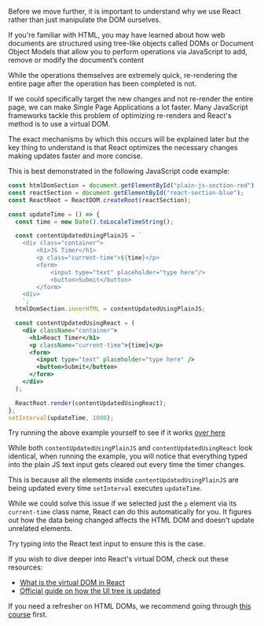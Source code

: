 Before we move further, it is important to understand why we use React rather
than just manipulate the DOM ourselves.

If you're familiar with HTML, you may have learned about how web documents are
structured using tree-like objects called DOMs or Document Object Models that
allow you to perform operations via JavaScript to add, remove or modify the
document’s content

While the operations themselves are extremely quick, re-rendering the entire
page after the operation has been completed is not.

If we could specifically target the new changes and not re-render the entire
page, we can make Single Page Applications a lot faster. Many JavaScript
frameworks tackle this problem of optimizing re-renders and React's method is to
use a virtual DOM.

The exact mechanisms by which this occurs will be explained later but the key
thing to understand is that React optimizes the necessary changes making updates
faster and more concise.

This is best demonstrated in the following JavaScript code example:

<!-- Placeholder for React code editor -->

```jsx
const htmlDomSection = document.getElementById("plain-js-section-red");
const reactSection = document.getElementById("react-section-blue");
const ReactRoot = ReactDOM.createRoot(reactSection);

const updateTime = () => {
  const time = new Date().toLocaleTimeString();

  const contentUpdatedUsingPlainJS = `
    <div class="container">
        <h1>JS Timer</h1>
        <p class="current-time">${time}</p>
        <form>
            <input type="text" placeholder="type here"/>
            <button>Submit</button>
        </form>
    <div>
    `;
  htmlDomSection.innerHTML = contentUpdatedUsingPlainJS;

  const contentUpdatedUsingReact = (
    <div className="container">
      <h1>React Timer</h1>
      <p className="current-time">{time}</p>
      <form>
        <input type="text" placeholder="type here" />
        <button>Submit</button>
      </form>
    </div>
  );

  ReactRoot.render(contentUpdatedUsingReact);
};
setInterval(updateTime, 1000);
```

Try running the above example yourself to see if it works
[over here](https://replit.com/@Yedhin/Why-Use-React#src/index.jsx)

While both `contentUpdatedUsingPlainJS` and `contentUpdatedUsingReact` look
identical, when running the example, you will notice that everything typed into
the plain JS text input gets cleared out every time the timer changes.

This is because all the elements inside `contentUpdatedUsingPlainJS` are being
updated every time `setInterval` executes `updateTime`.

While we could solve this issue if we selected just the `p` element via its
`current-time` class name, React can do this automatically for you. It figures
out how the data being changed affects the HTML DOM and doesn't update unrelated
elements.

Try typing into the React text input to ensure this is the case.

If you wish to dive deeper into React's virtual DOM, check out these resources:

- [What is the virtual DOM in React](https://blog.logrocket.com/virtual-dom-react/)
- [Official guide on how the UI tree is updated](https://beta.reactjs.org/learn/preserving-and-resetting-state)

If you need a refresher on HTML DOMs, we recommend going through
[this course](https://courses.bigbinaryacademy.com/learn-htmldom/) first.
